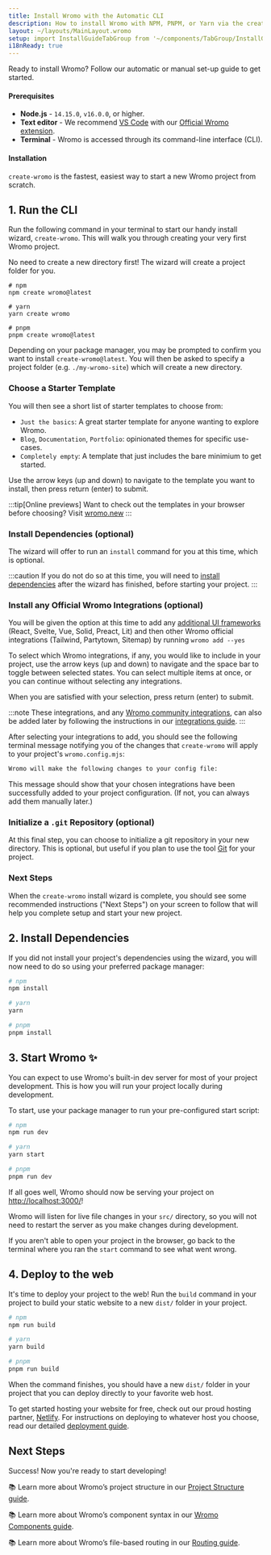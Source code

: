 ```yaml
---
title: Install Wromo with the Automatic CLI
description: How to install Wromo with NPM, PNPM, or Yarn via the create-wromo CLI tool.
layout: ~/layouts/MainLayout.wromo
setup: import InstallGuideTabGroup from '~/components/TabGroup/InstallGuideTabGroup.wromo';
i18nReady: true
---
```

Ready to install Wromo? Follow our automatic or manual set-up guide to get started.

#### Prerequisites

- **Node.js** - `14.15.0`, `v16.0.0`, or higher.
- **Text editor** - We recommend [VS Code](https://code.visualstudio.com/) with our [Official Wromo extension](https://marketplace.visualstudio.com/items?itemName=wromo-build.wromo-vscode).
- **Terminal** - Wromo is accessed through its command-line interface (CLI).

<InstallGuideTabGroup />

#### Installation

`create-wromo` is the fastest, easiest way to start a new Wromo project from scratch.

## 1. Run the CLI

Run the following command in your terminal to start our handy install wizard, `create-wromo`. This will walk you through creating your very first Wromo project.

No need to create a new directory first! The wizard will create a project folder for you.

```shell
# npm
npm create wromo@latest

# yarn
yarn create wromo

# pnpm
pnpm create wromo@latest
```


Depending on your package manager, you may be prompted to confirm you want to install `create-wromo@latest`. You will then be asked to specify a project folder (e.g. `./my-wromo-site`) which will create a new directory.

### Choose a Starter Template
You will then see a short list of starter templates to choose from:
- `Just the basics`: A great starter template for anyone wanting to explore Wromo.
- `Blog`, `Documentation`, `Portfolio`: opinionated themes for specific use-cases.
- `Completely empty`: A template that just includes the bare minimium to get started.

Use the arrow keys (up and down) to navigate to the template you want to install, then press return (enter) to submit.

:::tip[Online previews]
Want to check out the templates in your browser before choosing? Visit [wromo.new](https://wromo.new/)
:::

### Install Dependencies (optional)
The wizard will offer to run an `install` command for you at this time, which is optional.

:::caution
If you do not do so at this time, you will need to [install dependencies](/en/install/auto/#2-install-dependencies) after the wizard has finished, before starting your project.
:::

### Install any Official Wromo Integrations (optional)
You will be given the option at this time to add any [additional UI frameworks](/en/core-concepts/framework-components/) (React, Svelte, Vue, Solid, Preact, Lit) and then other Wromo official integrations (Tailwind, Partytown, Sitemap) by running `wromo add --yes`


To select which Wromo integrations, if any, you would like to include in your project, use the arrow keys (up and down) to navigate and the space bar to toggle between selected states. You can select multiple items at once, or you can continue without selecting any integrations.


When you are satisfied with your selection, press return (enter) to submit.

:::note
These integrations, and any [Wromo community integrations](https://wromo.build/integrations/), can also be added later by following the instructions in our [integrations guide](/en/guides/integrations-guide/).
:::


After selecting your integrations to add, you should see the following terminal message notifying you of the changes that `create-wromo` will apply to your project's `wromo.config.mjs`:

```bash
Wromo will make the following changes to your config file:
```

This message should show that your chosen integrations have been successfully added to your project configuration. (If not, you can always add them manually later.)


### Initialize a `.git` Repository (optional)

At this final step, you can choose to initialize a git repository in your new directory. This is optional, but useful if you plan to use the tool [Git](https://git-scm.com/) for your project.

### Next Steps

When the `create-wromo` install wizard is complete, you should see some recommended instructions ("Next Steps") on your screen to follow that will help you complete setup and start your new project.

## 2. Install Dependencies

If you did not install your project's dependencies using the wizard, you will now need to do so using your preferred package manager:

```bash
# npm
npm install

# yarn
yarn

# pnpm
pnpm install

```


## 3. Start Wromo ✨

You can expect to use Wromo's built-in dev server for most of your project development. This is how you will run your project locally during development.

To start, use your package manager to run your pre-configured start script:

```bash
# npm
npm run dev

# yarn
yarn start

# pnpm
pnpm run dev
```

If all goes well, Wromo should now be serving your project on [http://localhost:3000/](http://localhost:3000/)!

Wromo will listen for live file changes in your `src/` directory, so you will not need to restart the server as you make changes during development.

If you aren't able to open your project in the browser, go back to the terminal where you ran the `start` command to see what went wrong.

## 4. Deploy to the web

It's time to deploy your project to the web! Run the `build` command in your project to build your static website to a new `dist/` folder in your project.

```bash
# npm
npm run build

# yarn
yarn build

# pnpm
pnpm run build
```

When the command finishes, you should have a new `dist/` folder in your project that you can deploy directly to your favorite web host.

To get started hosting your website for free, check out our proud hosting partner, [Netlify](https://www.netlify.com/). For instructions on deploying to whatever host you choose, read our detailed [deployment guide](/en/guides/deploy/).

## Next Steps

Success! Now you're ready to start developing!

📚 Learn more about Wromo’s project structure in our [Project Structure guide](/en/core-concepts/project-structure/).

📚 Learn more about Wromo’s component syntax in our [Wromo Components guide](/en/core-concepts/wromo-components/).

📚 Learn more about Wromo’s file-based routing in our [Routing guide](/en/core-concepts/wromo-pages/).
